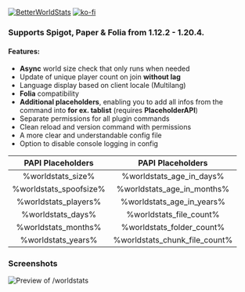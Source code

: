 [![BetterWorldStats](https://bstats.org/signatures/bukkit/BetterWorldStats.svg)](https://bstats.org/plugin/bukkit/BetterWorldStats/17204)
[![ko-fi](https://ko-fi.com/img/githubbutton_sm.svg)](https://ko-fi.com/Z8Z3RVMAJ)

### Supports Spigot, Paper & Folia from 1.12.2 - 1.20.4.

#### Features:
- **Async** world size check that only runs when needed
- Update of unique player count on join **without lag**
- Language display based on client locale (Multilang)
- **Folia** compatibility
- **Additional placeholders**, enabling you to add all infos from the command into **for ex. tablist** (requires **PlaceholderAPI**)
- Separate permissions for all plugin commands
- Clean reload and version command with permissions
- A more clear and understandable config file
- Option to disable console logging in config

|   PAPI Placeholders    |       PAPI Placeholders       |
|:----------------------:|:-----------------------------:|
|   %worldstats_size%    |   %worldstats_age_in_days%    |
| %worldstats_spoofsize% |  %worldstats_age_in_months%   |
|  %worldstats_players%  |   %worldstats_age_in_years%   |
|   %worldstats_days%    |    %worldstats_file_count%    |
|  %worldstats_months%   |   %worldstats_folder_count%   |
|   %worldstats_years%   | %worldstats_chunk_file_count% |

### Screenshots
![Preview of /worldstats](https://cdn.modrinth.com/data/k1yTstBI/images/58afc457e8d6d512b3a7107c429edcd02e975c7e.png)
